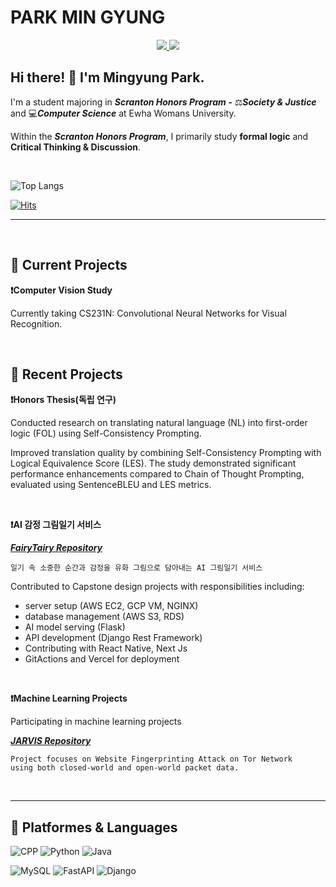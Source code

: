 # PARK MIN GYUNG

<div align=center> 
  
<a href="mailto:m11ngyung3@gmail.com">
  <img src="https://img.shields.io/badge/m11ngyung3@gmail.com-EA4335?&logo=Gmail&logoColor=white&link=m11ngyung3@gmail.com"/>
</a>
<a href="https://he-kate1130.tistory.com/">
  <img src="https://img.shields.io/badge/KATE.log-000000?&logo=Tistory&logoColor=white"/>
</a>


</div> 



## Hi there! 👋 I'm Mingyung Park.

I'm a student majoring in ***Scranton Honors Program -*** ⚖️***Society & Justice*** and 💻***Computer Science*** at Ewha Womans University. 

Within the ***Scranton Honors Program***, I primarily study **formal logic** and **Critical Thinking & Discussion**. 



<br/>

![Top Langs](https://github-readme-stats.vercel.app/api/top-langs/?username=mingyung-park&layout=compact&theme=dracula)

[![Hits](https://hits.seeyoufarm.com/api/count/incr/badge.svg?url=https%3A%2F%2Fgithub.com%2Fmingyung-park&count_bg=%23FF007B&title_bg=%23555555&icon=&icon_color=%23E7E7E7&title=HITS+%3A%29&edge_flat=false)](https://hits.seeyoufarm.com)

---

<br/>

## 🚀 Current Projects

**❗Computer Vision Study**

Currently taking CS231N: Convolutional Neural Networks for Visual Recognition.

<br/>

## 🚀 Recent Projects

**❗Honors Thesis(독립 연구)**

Conducted research on translating natural language (NL) into first-order logic (FOL) using Self-Consistency Prompting. 

Improved translation quality by combining Self-Consistency Prompting with Logical Equivalence Score (LES). The study demonstrated significant performance enhancements compared to Chain of Thought Prompting, evaluated using SentenceBLEU and LES metrics.

<br/>

**❗AI 감정 그림일기 서비스**

***[FairyTairy Repository](https://github.com/mingyung-park/Fairy-Taiary)***

    일기 속 소중한 순간과 감정을 유화 그림으로 담아내는 AI 그림일기 서비스
    
Contributed to Capstone design projects with responsibilities including:
- server setup (AWS EC2, GCP VM, NGINX)
- database management (AWS S3, RDS)
- AI model serving (Flask)
- API development (Django Rest Framework)
- Contributing with React Native, Next Js
- GitActions and Vercel for deployment

<br/>

**❗Machine Learning Projects**

Participating in machine learning projects 

***[JARVIS Repository](https://github.com/ZERO-black/2023-2ML-Team-JARVIS)***

    Project focuses on Website Fingerprinting Attack on Tor Network 
    using both closed-world and open-world packet data.

<br/>

---

## 💪 Platformes & Languages

![CPP](https://img.shields.io/badge/C++-00599C.svg?&logo=c%2B%2B&logo=c&logoColor=white)
![Python](https://img.shields.io/badge/Python-3776AB.svg?&logo=Python&logoColor=white)
![Java](https://img.shields.io/badge/Java-007396.svg?&logo=OpenJDK&logoColor=white)

![MySQL](https://img.shields.io/badge/MySQL-4479A1.svg?&logo=MySQL&logoColor=white)
![FastAPI](https://img.shields.io/badge/FastAPI-009688.svg?&logo=FastAPI&logoColor=white)
![Django](https://img.shields.io/badge/Django-092E20.svg?&logo=Django&logoColor=white)



<!--
![Jupyter](https://img.shields.io/badge/Jupyter-F37626.svg?&logo=Jupyter&logoColor=white)
![JavaScript](https://img.shields.io/badge/JavaScript-F7DF1E.svg?&logo=JavaScript&logoColor=white)
![Spring](https://img.shields.io/badge/Spring-6DB33F.svg?&logo=Spring&logoColor=white)
**mingyung-park/mingyung-park** is a ✨ _special_ ✨ repository because its `README.md` (this file) appears on your GitHub profile.

Here are some ideas to get you started:

- 🔭 I’m currently working on ...
- 🌱 I’m currently learning ...
- 👯 I’m looking to collaborate on ...
- 🤔 I’m looking for help with ...
- 💬 Ask me about ...
- 📫 How to reach me: ...
- 😄 Pronouns: ...
- ⚡ Fun fact: ...

[![Solved.ac Profile](http://mazassumnida.wtf/api/v2/generate_badge?boj=kateking001130)](https://solved.ac/kateking001130/)

-->
